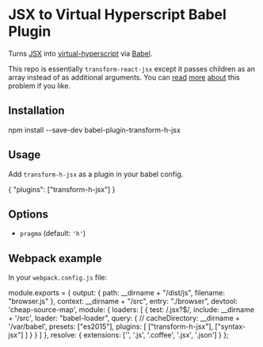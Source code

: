# JSX to Virtual Hyperscript Babel Plugin

Turns [JSX](https://facebook.github.io/react/docs/jsx-in-depth.html) into
[virtual-hyperscript](https://github.com/Matt-Esch/virtual-dom/tree/master/virtual-hyperscript)
via [Babel](https://github.com/babel/babel).

This repo is essentially `transform-react-jsx` except it passes children as an
array instead of as additional arguments. You can
[read](https://github.com/henrikjoreteg/babel-plugin-h-children-fix)
[more](https://phabricator.babeljs.io/T2034)
[about](https://github.com/substack/babel-plugin-jsx-factory) this problem if
you like.

## Installation

  npm install --save-dev babel-plugin-transform-h-jsx

## Usage

Add `transform-h-jsx` as a plugin in your babel config.

  {
    "plugins": ["transform-h-jsx"]
  }

## Options

* `pragma` (default: `'h'`)

## Webpack example

In your `webpack.config.js` file:

  module.exports = {
    output: {
      path: __dirname + "/dist/js",
      filename: "browser.js"
    },
    context: __dirname + "/src",
    entry: "./browser",
    devtool: 'cheap-source-map',
    module: {
      loaders: [
        {
          test: /\.jsx?$/,
          include: __dirname + '/src',
          loader: "babel-loader",
          query: {
            // cacheDirectory: __dirname + '/var/babel',
            presets: ["es2015"],
            plugins: [
              ["transform-h-jsx"],
              ["syntax-jsx"]
            ]
          }
        }
      ]
    },
    resolve: {
      extensions: ['', '.js', '.coffee', '.jsx', '.json']
    }
  };
